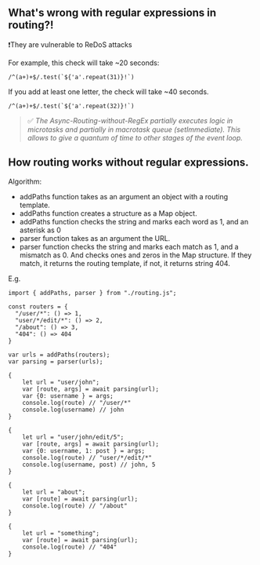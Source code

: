 ## What's wrong with regular expressions in routing?!

❗They are vulnerable to ReDoS attacks

For example, this check will take ~20 seconds:
```
/^(a+)+$/.test(`${'a'.repeat(31)}!`)
```

If you add at least one letter, the check will take ~40 seconds.

```
/^(a+)+$/.test(`${'a'.repeat(32)}!`)
```

> ✅ _The Async-Routing-without-RegEx partially executes logic in microtasks and partially in macrotask queue (setImmediate). This allows to give a quantum of time to other stages of the event loop._

## How routing works without regular expressions.

Algorithm:
- addPaths function takes as an argument an object with a routing template.
- addPaths function creates a structure as a Map object.
- addPaths function checks the string and marks each word as 1, and an asterisk as 0
- parser function takes as an argument the URL.
- parser function checks the string and marks each match as 1, and a mismatch as 0. And checks ones and zeros in the Map structure. If they match, it returns the routing template, if not, it returns string 404.

E.g.

```
import { addPaths, parser } from "./routing.js";

const routers = {
  "/user/*": () => 1,
  "user/*/edit/*": () => 2,
  "/about": () => 3,
  "404": () => 404
}

var urls = addPaths(routers);
var parsing = parser(urls);

{
    let url = "user/john";
    var [route, args] = await parsing(url);
    var {0: username } = args;
    console.log(route) // "/user/*"
    console.log(username) // john
}

{
    let url = "user/john/edit/5";
    var [route, args] = await parsing(url);
    var {0: username, 1: post } = args;
    console.log(route) // "user/*/edit/*"
    console.log(username, post) // john, 5
}

{
    let url = "about";
    var [route] = await parsing(url);
    console.log(route) // "/about"
}

{
    let url = "something";
    var [route] = await parsing(url);
    console.log(route) // "404"
}
```
